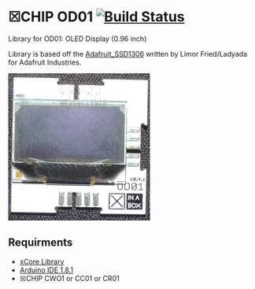 
# ☒CHIP OD01 [![Build Status](https://travis-ci.org/xinabox/OD01.svg?branch=master)](https://travis-ci.org/xinabox/OD01)
Library for OD01: OLED Display (0.96 inch)

Library is based off the [Adafruit_SSD1306](https://github.com/adafruit/Adafruit_SSD1306) written by Limor Fried/Ladyada for Adafruit Industries.

![alt text](extras/OD01.png "Description goes here")

## Requirments
  - [xCore Library](https://github.com/xinabox/xCore)
  - [Arduino IDE 1.8.1](https://www.arduino.cc/en/main/software)
  - ☒CHIP CWO1 or CC01 or CR01
